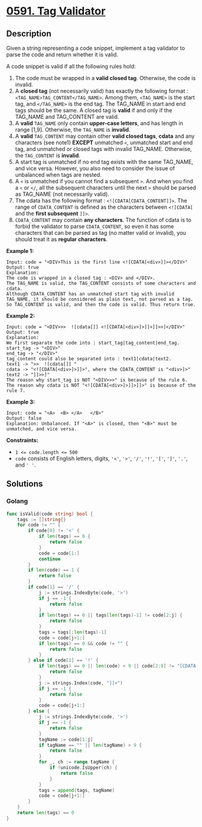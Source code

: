 # [0591. Tag Validator](https://leetcode-cn.com/problems/tag-validator/)

## Description


Given a string representing a code snippet, implement a tag validator to parse the code and return whether it is valid.

A code snippet is valid if all the following rules hold:

1. The code must be wrapped in a **valid closed tag**. Otherwise, the code is invalid.
2. A **closed tag** (not necessarily valid) has exactly the following format : `<TAG_NAME>TAG_CONTENT</TAG_NAME>`. Among them, `<TAG_NAME>` is the start tag, and `</TAG_NAME>` is the end tag. The TAG_NAME in start and end tags should be the same. A closed tag is **valid** if and only if the TAG_NAME and TAG_CONTENT are valid.
3. A **valid** `TAG_NAME` only contain **upper-case letters**, and has length in range [1,9]. Otherwise, the `TAG_NAME` is **invalid**.
4. A **valid** `TAG_CONTENT` may contain other **valid closed tags**, **cdata** and any characters (see note1) **EXCEPT** unmatched `<`, unmatched start and end tag, and unmatched or closed tags with invalid TAG_NAME. Otherwise, the `TAG_CONTENT` is **invalid**.
5. A start tag is unmatched if no end tag exists with the same TAG_NAME, and vice versa. However, you also need to consider the issue of unbalanced when tags are nested.
6. A `<` is unmatched if you cannot find a subsequent `>`. And when you find a `<` or `</`, all the subsequent characters until the next `>` should be parsed as TAG_NAME (not necessarily valid).
7. The cdata has the following format : `<![CDATA[CDATA_CONTENT]]>`. The range of `CDATA_CONTENT` is defined as the characters between `<![CDATA[` and the **first subsequent** `]]>`.
8. `CDATA_CONTENT` may contain **any characters**. The function of cdata is to forbid the validator to parse `CDATA_CONTENT`, so even it has some characters that can be parsed as tag (no matter valid or invalid), you should treat it as **regular characters**.

 

**Example 1:**

```
Input: code = "<DIV>This is the first line <![CDATA[<div>]]></DIV>"
Output: true
Explanation: 
The code is wrapped in a closed tag : <DIV> and </DIV>. 
The TAG_NAME is valid, the TAG_CONTENT consists of some characters and cdata. 
Although CDATA_CONTENT has an unmatched start tag with invalid TAG_NAME, it should be considered as plain text, not parsed as a tag.
So TAG_CONTENT is valid, and then the code is valid. Thus return true.
```

**Example 2:**

```
Input: code = "<DIV>>>  ![cdata[]] <![CDATA[<div>]>]]>]]>>]</DIV>"
Output: true
Explanation:
We first separate the code into : start_tag|tag_content|end_tag.
start_tag -> "<DIV>"
end_tag -> "</DIV>"
tag_content could also be separated into : text1|cdata|text2.
text1 -> ">>  ![cdata[]] "
cdata -> "<![CDATA[<div>]>]]>", where the CDATA_CONTENT is "<div>]>"
text2 -> "]]>>]"
The reason why start_tag is NOT "<DIV>>>" is because of the rule 6.
The reason why cdata is NOT "<![CDATA[<div>]>]]>]]>" is because of the rule 7.
```

**Example 3:**

```
Input: code = "<A>  <B> </A>   </B>"
Output: false
Explanation: Unbalanced. If "<A>" is closed, then "<B>" must be unmatched, and vice versa.
```

 

**Constraints:**

- `1 <= code.length <= 500`
- `code` consists of English letters, digits, `'<'`, `'>'`, `'/'`, `'!'`, `'['`, `']'`, `'.'`, and `' '`.







## Solutions

<!-- tabs:start -->

### **Golang**

```go
func isValid(code string) bool {
    tags := []string{}
    for code != "" {
        if code[0] != '<' {
            if len(tags) == 0 {
                return false
            }
            code = code[1:]
            continue
        }
        if len(code) == 1 {
            return false
        }
        if code[1] == '/' {
            j := strings.IndexByte(code, '>')
            if j == -1 {
                return false
            }
            if len(tags) == 0 || tags[len(tags)-1] != code[2:j] {
                return false
            }
            tags = tags[:len(tags)-1]
            code = code[j+1:]
            if len(tags) == 0 && code != "" {
                return false
            }
        } else if code[1] == '!' {
            if len(tags) == 0 || len(code) < 9 || code[2:9] != "[CDATA[" {
                return false
            }
            j := strings.Index(code, "]]>")
            if j == -1 {
                return false
            }
            code = code[j+1:]
        } else {
            j := strings.IndexByte(code, '>')
            if j == -1 {
                return false
            }
            tagName := code[1:j]
            if tagName == "" || len(tagName) > 9 {
                return false
            }
            for _, ch := range tagName {
                if !unicode.IsUpper(ch) {
                    return false
                }
            }
            tags = append(tags, tagName)
            code = code[j+1:]
        }
    }
    return len(tags) == 0
}
```

<!-- tabs:end -->